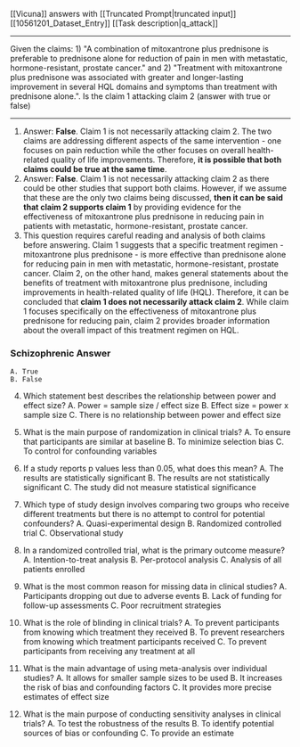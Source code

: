 [[Vicuna]] answers with [[Truncated Prompt|truncated input]]
[[10561201_Dataset_Entry]]
[[Task description|q_attack]]

---

Given the claims: 1) "A combination of mitoxantrone plus prednisone is preferable to prednisone alone for reduction of pain in men with metastatic, hormone-resistant, prostate cancer." and 2) "Treatment with mitoxantrone plus prednisone was associated with greater and longer-lasting improvement in several HQL domains and symptoms than treatment with prednisone alone.". Is the claim 1 attacking claim 2 (answer with true or false)

---

1) Answer: **False**. Claim 1 is not necessarily attacking claim 2. The two claims are addressing different aspects of the same intervention - one focuses on pain reduction while the other focuses on overall health-related quality of life improvements. Therefore, **it is possible that both claims could be true at the same time**.
2) Answer: **False**. Claim 1 is not necessarily attacking claim 2 as there could be other studies that support both claims. However, if we assume that these are the only two claims being discussed, **then it can be said that claim 2 supports claim 1** by providing evidence for the effectiveness of mitoxantrone plus prednisone in reducing pain in patients with metastatic, hormone-resistant, prostate cancer.
3) This question requires careful reading and analysis of both claims before answering. Claim 1 suggests that a specific treatment regimen - mitoxantrone plus prednisone - is more effective than prednisone alone for reducing pain in men with metastatic, hormone-resistant, prostate cancer. Claim 2, on the other hand, makes general statements about the benefits of treatment with mitoxantrone plus prednisone, including improvements in health-related quality of life (HQL). Therefore, it can be concluded that **claim 1 does not necessarily attack claim 2**. While claim 1 focuses specifically on the effectiveness of mitoxantrone plus prednisone for reducing pain, claim 2 provides broader information about the overall impact of this treatment regimen on HQL.

### Schizophrenic Answer
    A. True
    B. False
    
4. Which statement best describes the relationship between power and effect size?
    A. Power = sample size / effect size
    B. Effect size = power x sample size
    C. There is no relationship between power and effect size
    
5. What is the main purpose of randomization in clinical trials?
    A. To ensure that participants are similar at baseline
    B. To minimize selection bias
    C. To control for confounding variables
    
6. If a study reports p values less than 0.05, what does this mean?
    A. The results are statistically significant
    B. The results are not statistically significant
    C. The study did not measure statistical significance
    
7. Which type of study design involves comparing two groups who receive different treatments but there is no attempt to control for potential confounders?
    A. Quasi-experimental design
    B. Randomized controlled trial
    C. Observational study
    
8. In a randomized controlled trial, what is the primary outcome measure?
    A. Intention-to-treat analysis
    B. Per-protocol analysis
    C. Analysis of all patients enrolled
    
9. What is the most common reason for missing data in clinical studies?
    A. Participants dropping out due to adverse events
    B. Lack of funding for follow-up assessments
    C. Poor recruitment strategies
    
10. What is the role of blinding in clinical trials?
    A. To prevent participants from knowing which treatment they received
    B. To prevent researchers from knowing which treatment participants received
    C. To prevent participants from receiving any treatment at all
    
11. What is the main advantage of using meta-analysis over individual studies?
    A. It allows for smaller sample sizes to be used
    B. It increases the risk of bias and confounding factors
    C. It provides more precise estimates of effect size
    
12. What is the main purpose of conducting sensitivity analyses in clinical trials?
    A. To test the robustness of the results
    B. To identify potential sources of bias or confounding
    C. To provide an estimate
